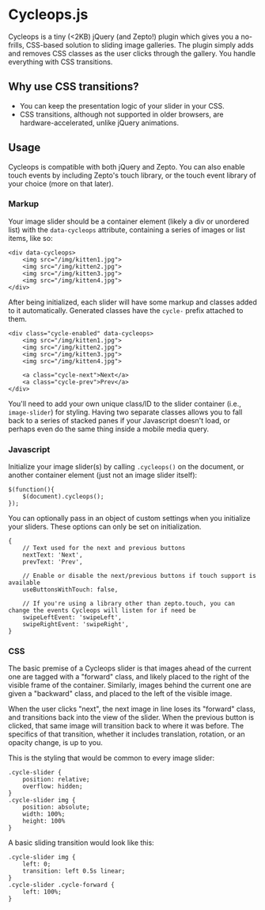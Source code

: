 # Cycleops.js

Cycleops is a tiny (<2KB) jQuery (and Zepto!) plugin which gives you a no-frills, CSS-based solution to sliding image galleries. The plugin simply adds and removes CSS classes as the user clicks through the gallery. You handle everything with CSS transitions.

## Why use CSS transitions?

- You can keep the presentation logic of your slider in your CSS.
- CSS transitions, although not supported in older browsers, are hardware-accelerated, unlike jQuery animations.

## Usage

Cycleops is compatible with both jQuery and Zepto. You can also enable touch events by including Zepto's touch library, or the touch event library of your choice (more on that later).

### Markup

Your image slider should be a container element (likely a div or unordered list) with the `data-cycleops` attribute, containing a series of images or list items, like so:

	<div data-cycleops>
		<img src="/img/kitten1.jpg">
		<img src="/img/kitten2.jpg">
		<img src="/img/kitten3.jpg">
		<img src="/img/kitten4.jpg">
	</div>

After being initialized, each slider will have some markup and classes added to it automatically. Generated classes have the `cycle-` prefix attached to them.

	<div class="cycle-enabled" data-cycleops>
		<img src="/img/kitten1.jpg">
		<img src="/img/kitten2.jpg">
		<img src="/img/kitten3.jpg">
		<img src="/img/kitten4.jpg">

		<a class="cycle-next">Next</a>
		<a class="cycle-prev">Prev</a>
	</div>

You'll need to add your own unique class/ID to the slider container (i.e., `image-slider`) for styling. Having two separate classes allows you to fall back to a series of stacked panes if your Javascript doesn't load, or perhaps even do the same thing inside a mobile media query.

### Javascript

Initialize your image slider(s) by calling `.cycleops()` on the document, or another container element (just not an image slider itself):

	$(function(){
		$(document).cycleops();
	});

You can optionally pass in an object of custom settings when you initialize your sliders. These options can only be set on initialization.

	{
		// Text used for the next and previous buttons
		nextText: 'Next',
		prevText: 'Prev',

		// Enable or disable the next/previous buttons if touch support is available
		useButtonsWithTouch: false,

		// If you're using a library other than zepto.touch, you can change the events Cycleops will listen for if need be
		swipeLeftEvent: 'swipeLeft',
		swipeRightEvent: 'swipeRight',
	}

### CSS

The basic premise of a Cycleops slider is that images ahead of the current one are tagged with a "forward" class, and likely placed to the right of the visible frame of the container. Similarly, images behind the current one are given a "backward" class, and placed to the left of the visible image.

When the user clicks "next", the next image in line loses its "forward" class, and transitions back into the view of the slider. When the previous button is clicked, that same image will transition back to where it was before. The specifics of that transition, whether it includes translation, rotation, or an opacity change, is up to you.

This is the styling that would be common to every image slider:

	.cycle-slider {
		position: relative;
		overflow: hidden;
	}
	.cycle-slider img {
		position: absolute;
		width: 100%;
		height: 100%
	}

A basic sliding transition would look like this:

	.cycle-slider img {
		left: 0;
		transition: left 0.5s linear;
	}
	.cycle-slider .cycle-forward {
		left: 100%;
	}